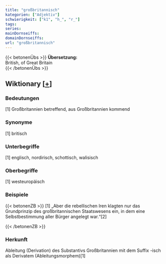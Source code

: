 ```yaml
---
title: "großbritannisch"
kategorien: ["Adjektiv"]
schwierigkeit: ["k1", "h_", "r_"]
tags:
series:
mainDornseiffs:
domainDornseiffs:
url: "großbritannisch"
---
```


{{< betonenÜbs >}}
**Übersetzung:**  
British, of  Great Britain  
{{< /betonenÜbs >}}

## Wiktionary [[+](https://de.wiktionary.org/wiki/großbritannisch)]

### Bedeutungen
[1] Großbritannien betreffend, aus Großbritannien kommend  

### Synonyme
[1] britisch  

### Unterbegriffe
[1] englisch, nordirisch, schottisch, walisisch  

### Oberbegriffe
[1] westeuropäisch  

### Beispiele
{{< betonenZB >}}
[1] „Aber die rebellischen Iren klagten nur das Grundprinzip des großbritannischen Staatswesens ein, in dem eine Selbstbestimmung aller Bürger angelegt war.“[2]  

{{< /betonenZB >}}
### Herkunft
Ableitung (Derivation) des Substantivs Großbritannien mit dem Suffix -isch als Derivatem (Ableitungsmorphem)[1]  


